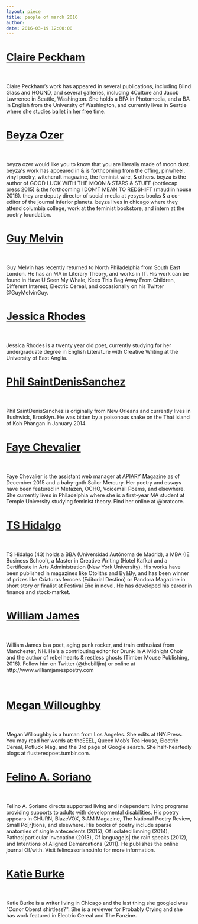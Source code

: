 ```yaml
---
layout: piece
title: people of march 2016
author:
date: 2016-03-19 12:00:00
---
```

<p><h1><a href="/march2016/1.html">Claire Peckham</a></h1><br><br>​Claire Peckham’s work has appeared in several publications, including Blind Glass and HOUND, and several galleries, including 4Culture and Jacob Lawrence in Seattle, Washington. She holds a BFA in Photomedia, and a BA in English from the University of Washington, and currently lives in Seattle where she studies ballet in her free time.</p>
<p><h1><a href="/march2016/2.html">Beyza Ozer</a></h1><br><br>beyza ozer would like you to know that you are literally made of moon dust. beyza's work has appeared in &amp; is forthcoming from the offing, pinwheel, vinyl poetry, witchcraft magazine, the feminist wire, &amp; others. beyza is the author of GOOD LUCK WITH THE MOON &amp; STARS &amp; STUFF (bottlecap press 2015) &amp; the forthcoming I DON'T MEAN TO REDSHIFT (maudlin house 2016). they are deputy director of social media at yesyes books &amp; a co-editor of the journal inferior planets. beyza lives in chicago where they attend columbia college, work at the feminist bookstore, and intern at the poetry foundation.</p>
<p><h1><a href="/march2016/3.html">Guy Melvin</a></h1><br><br>Guy Melvin has recently returned to North Philadelphia from South East London. He has an MA in Literary Theory, and works in IT. His work can be found in Have U Seen My Whale, Keep This Bag Away From Children, Different Interest, Electric Cereal, and occasionally on his Twitter @GuyMelvinGuy.</p>
<p><h1><a href="/march2016/4.html">Jessica Rhodes</a></h1><br><br>Jessica Rhodes is a twenty year old poet, currently studying for her undergraduate degree in English Literature with Creative Writing at the University of East Anglia.</p>
<p><h1><a href="/march2016/5.html">Phil SaintDenisSanchez</a></h1><br><br>Phil SaintDenisSanchez is originally from New Orleans and currently lives in Bushwick, Brooklyn. He was bitten by a poisonous snake on the Thai island of Koh Phangan in January 2014.</p>
<p><h1><a href="/march2016/6.html">Faye Chevalier</a></h1><br><br>Faye Chevalier is the assistant web manager at APIARY Magazine as of December 2015 and a baby-goth Sailor Mercury. Her poetry and essays have been featured in Metazen, OCHO, Voicemail Poems, and elsewhere. She currently lives in Philadelphia where she is a first-year MA student at Temple University studying feminist theory. Find her online at @bratcore. </p>
<p><h1><a href="/march2016/7.html">TS Hidalgo</a></h1><br><br>TS Hidalgo (43) holds a BBA (Universidad Autónoma de Madrid), a MBA (IE Business School), a Master in Creative Writing (Hotel Kafka) and a Certificate in Arts Administration (New York University). His works have been published in magazines like Otoliths and By&amp;By, and has been winner of prizes like Criaturas feroces (Editorial Destino) or Pandora Magazine in short story or finalist at Festival Eñe in novel. He has developed his career in finance and stock-market.</p>
<p><h1><a href="/march2016/8.html">William James</a></h1><br><br>William James is a poet, aging punk rocker, and train enthusiast from Manchester, NH. He's a contributing editor for Drunk In A Midnight Choir and the author of rebel hearts &amp; restless ghosts (Timber Mouse Publishing, 2016). Follow him on Twitter (@thebilljim) or online at http://www.williamjamespoetry.com</p><br>
<p><h1><a href="/march2016/9.html">Megan Willoughby</a></h1><br><br>Megan Willoughby is a human from Los Angeles. She edits at tNY.Press. You may read her words at: theEEEL, Queen Mob’s Tea House, Electric Cereal, Potluck Mag, and the 3rd page of Google search. She half-heartedly blogs at flusteredpoet.tumblr.com. </p>
<p><h1><a href="/march2016/10.html">Felino A. Soriano</a></h1><br><br>Felino A. Soriano directs supported living and independent living programs providing supports to adults with developmental disabilities.  His poetry appears in CHURN, BlazeVOX, 3:AM Magazine, The National Poetry Review, Small Po[r]tions, and elsewhere.  His books of poetry include sparse anatomies of single antecedents (2015), Of isolated limning (2014), Pathos|particular invocation (2013), Of language|s| the rain speaks (2012), and Intentions of Aligned Demarcations (2011).  He publishes the online journal Of/with.  Visit felinoasoriano.info for more information. </p>
<p><h1><a href="/march2016/11.html">Katie Burke</a></h1><br><br>Katie Burke is a writer living in Chicago and the last thing she googled was "Conor Oberst shirtless?". She is a reviewer for Probably Crying and she has work featured in Electric Cereal and The Fanzine. </p>